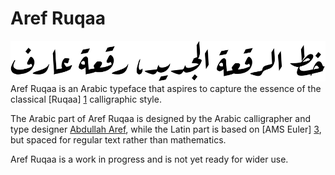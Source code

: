 Aref Ruqaa
==========

![Sample](documentation/sample.png)
Aref Ruqaa is an Arabic typeface that aspires to capture the essence of
the classical [Ruqaa] [1] calligraphic style.

The Arabic part of Aref Ruqaa is designed by the Arabic calligrapher and type
designer [Abdullah Aref][2], while the Latin part is based on [AMS Euler] [3],
but spaced for regular text rather than mathematics.

Aref Ruqaa is a work in progress and is not yet ready for wider use.

[1]: https://en.wikipedia.org/wiki/Ruqʿah_script
[2]: https://www.facebook.com/areffonts
[3]: https://en.wikipedia.org/wiki/AMS_Euler
